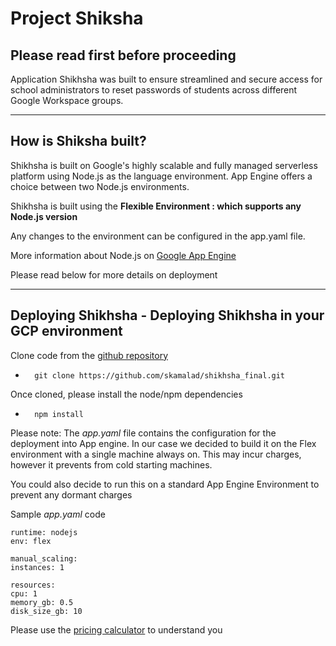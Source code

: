 # Project Shiksha

## Please read first before proceeding

Application Shikhsha was built to ensure streamlined and secure access for school administrators to reset passwords of students across different Google Workspace groups.

---

## How is Shiksha built?

Shikhsha is built on Google's highly scalable and fully managed serverless platform using Node.js as the language environment. App Engine offers a choice between two Node.js environments.

Shikhsha is built using the <b>Flexible Environment : which supports any Node.js version</b>

Any changes to the environment can be configured in the app.yaml file.

More information about Node.js on [Google App Engine](https://cloud.google.com/appengine/docs/nodejs)

Please read below for more details on deployment

---

## Deploying Shikhsha - Deploying Shikhsha in your GCP environment

Clone code from the [github repository](https://github.com/skamalad/shikhsha_final)

-       git clone https://github.com/skamalad/shikhsha_final.git

Once cloned, please install the node/npm dependencies

-       npm install

Please note:
The <i>app.yaml</i> file contains the configuration for the deployment into App engine. In our case we decided to build it on the Flex environment with a single machine always on. This may incur charges, however it prevents from cold starting machines.

You could also decide to run this on a standard App Engine Environment to prevent any dormant charges

Sample <i>app.yaml</i> code

    runtime: nodejs
    env: flex

    manual_scaling:
    instances: 1

    resources:
    cpu: 1
    memory_gb: 0.5
    disk_size_gb: 10

Please use the [pricing calculator](https://cloud.google.com/products/calculator) to understand you
